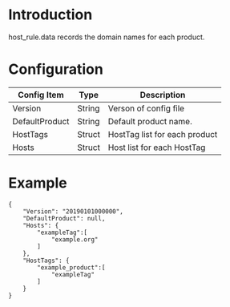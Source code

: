 # Introduction

host_rule.data records the domain names for each product. 

# Configuration

| Config Item    | Type   | Description                                                  |
| -------------- | ------ | ------------------------------------------------------------ |
| Version        | String | Verson of config file                                        |
| DefaultProduct | String | Default product name.                                        |
| HostTags       | Struct | HostTag list for each product                                |
| Hosts          | Struct | Host list for each HostTag                                   |

# Example

```
{
    "Version": "20190101000000",
    "DefaultProduct": null,
    "Hosts": {
        "exampleTag":[
            "example.org"
        ]
    },
    "HostTags": {
        "example_product":[
            "exampleTag"
        ]
    }
}
```



